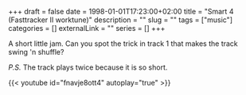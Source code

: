 +++
draft = false
date = 1998-01-01T17:23:00+02:00
title = "Smart 4 (Fasttracker II worktune)"
description = ""
slug = ""
tags = ["music"]
categories = []
externalLink = ""
series = []
+++

A short little jam. Can you spot the trick in track 1 that makes the track swing
'n shuffle?

_P.S._ The track plays twice because it is so short.

{{< youtube id="fnavje8ott4" autoplay="true" >}}
